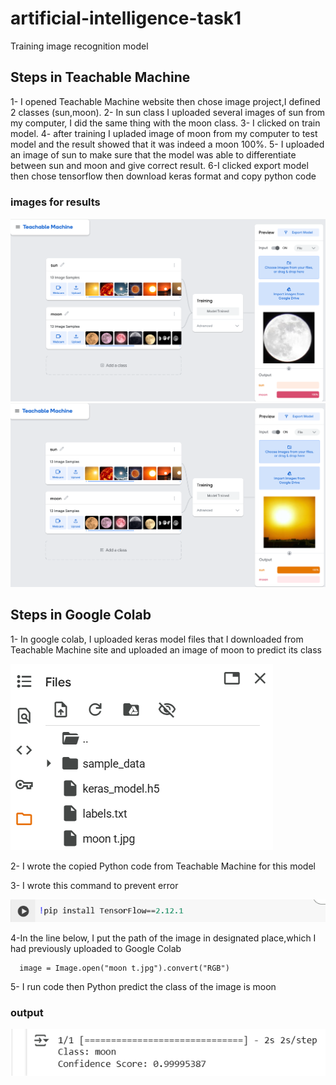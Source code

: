# artificial-intelligence-task1

Training image recognition model 

## Steps in Teachable Machine

1- I opened Teachable Machine website then chose image project,I defined 2 classes (sun,moon). 
2- In sun class I uploaded several images of sun from my computer, I did the same thing with the moon class.
3- I clicked on train model.
4- after training I upladed  image of moon from my computer to test model and the result showed that it was indeed a moon 100%.
5- I uploaded an image of sun to make sure that the model was able to differentiate between sun and moon and give 
correct result.
6-I clicked export model then chose tensorflow then download keras format and copy python code 


### images for results 

![image alt](https://github.com/Sa12345678434/artificial-intelligence-task1/blob/main/moon.png?raw=true)
![image alt](https://github.com/Sa12345678434/artificial-intelligence-task1/blob/main/sun.png?raw=true)



## Steps in Google Colab

1- In google colab, I uploaded keras model files that I downloaded from Teachable Machine site and uploaded an image of moon
to predict its class

 ![image alt](https://github.com/Sa12345678434/artificial-intelligence-task1/blob/main/files2.png?raw=true)

 2- I wrote the copied Python code from Teachable Machine for this model
 
 3- I wrote this command to prevent error
 
 ![image alt](https://github.com/Sa12345678434/artificial-intelligence-task1/blob/main/pip.png?raw=true)


 4-In the line below, I put the path of the image in designated place,which I had previously uploaded to Google Colab
 
      image = Image.open("moon t.jpg").convert("RGB")

5- I run code then Python predict the class of the image is moon 


### output

![image alt](https://github.com/Sa12345678434/artificial-intelligence-task1/blob/main/output%20moon.png?raw=true)



